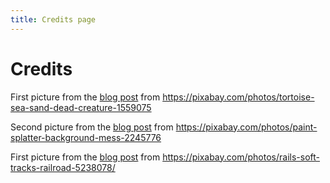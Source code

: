 ```yaml
---
title: Credits page
---
```


# Credits

First picture from the [blog post](/blog/2023/03/22/what-is-technical-debt) from https://pixabay.com/photos/tortoise-sea-sand-dead-creature-1559075

Second picture from the [blog post](/blog/2023/03/22/what-is-technical-debt) from https://pixabay.com/photos/paint-splatter-background-mess-2245776

First picture from the [blog post](/blog/2023/03/27/concurrency-in-rest-apis) from https://pixabay.com/photos/rails-soft-tracks-railroad-5238078/
